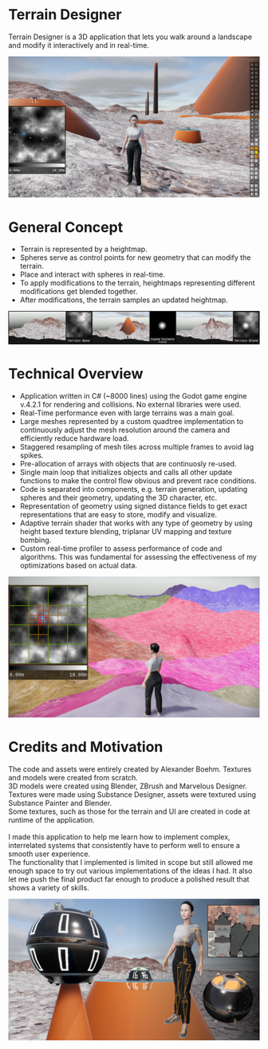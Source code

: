 # Terrain Designer

Terrain Designer is a 3D application that lets you walk around a landscape and modify it interactively and in real-time.<br />

![Terrain Designer](./readmeImages/readmeMain.jpg)


# General Concept

- Terrain is represented by a heightmap.
- Spheres serve as control points for new geometry that can modify the terrain.
- Place and interact with spheres in real-time.
- To apply modifications to the terrain, heightmaps representing different modifications get blended together.
- After modifications, the terrain samples an updated heightmap.

![General Concept](./readmeImages/readmeConcept.jpg)


# Technical Overview

- Application written in C# (~8000 lines) using the Godot game engine v.4.2.1 for rendering and collisions. No external libraries were used.
- Real-Time performance even with large terrains was a main goal.
- Large meshes represented by a custom quadtree implementation to continuously adjust the mesh resolution around the camera and efficiently reduce hardware load.
- Staggered resampling of mesh tiles across multiple frames to avoid lag spikes.
- Pre-allocation of arrays with objects that are continuosly re-used.
- Single main loop that initializes objects and calls all other update functions to make the control flow obvious and prevent race conditions.
- Code is separated into components, e.g. terrain generation, updating spheres and their geometry, updating the 3D character, etc.
- Representation of geometry using signed distance fields to get exact representations that are easy to store, modify and visualize.
- Adaptive terrain shader that works with any type of geometry by using height based texture blending, triplanar UV mapping and texture bombing.
- Custom real-time profiler to assess performance of code and algorithms. This was fundamental for assessing the effectiveness of my optimizations based on actual data.

![Technical Overview](./readmeImages/readmeTechnical.jpg)


# Credits and Motivation
The code and assets were entirely created by Alexander Boehm. Textures and models were created from scratch.<br />
3D models were created using Blender, ZBrush and Marvelous Designer.<br />
Textures were made using Substance Designer, assets were textured using Substance Painter and Blender.<br />
Some textures, such as those for the terrain and UI are created in code at runtime of the application.<br />
<br />
I made this application to help me learn how to implement complex, interrelated systems that consistently have to perform well to ensure a smooth user experience.<br />
The functionality that I implemented is limited in scope but still allowed me enough space to try out various implementations of the ideas I had. It also let me push the final product far enough to produce a polished result that shows a variety of skills.<br />

![Assets](./readmeImages/readmeAssets.jpg)
